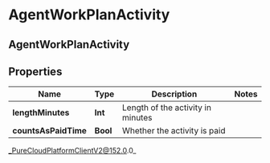 # AgentWorkPlanActivity

## AgentWorkPlanActivity

## Properties

|Name | Type | Description | Notes|
|------------ | ------------- | ------------- | -------------|
| **lengthMinutes** | **Int** | Length of the activity in minutes | |
| **countsAsPaidTime** | **Bool** | Whether the activity is paid | |



_PureCloudPlatformClientV2@152.0.0_
